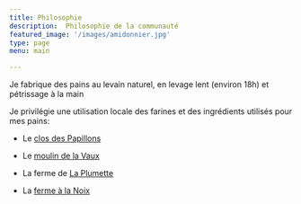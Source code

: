```yaml
---
title: Philosophie
description:  Philosophie de la communauté
featured_image: '/images/amidonnier.jpg'
type: page
menu: main

---
```


Je fabrique des pains au levain naturel, en levage lent (environ 18h) et pétrissage à la main

Je privilégie une utilisation locale des farines et des ingrédients utilisés pour mes pains:

- Le [clos des Papillons](https://closdespapillons.ch/)

- Le [moulin de la Vaux](https://www.moulindelavaux.ch/)

- La ferme de [La Plumette](https://laplumettaz.wixsite.com/laplumette)

- La [ferme à la Noix](https://fermealanoix.ch/)


